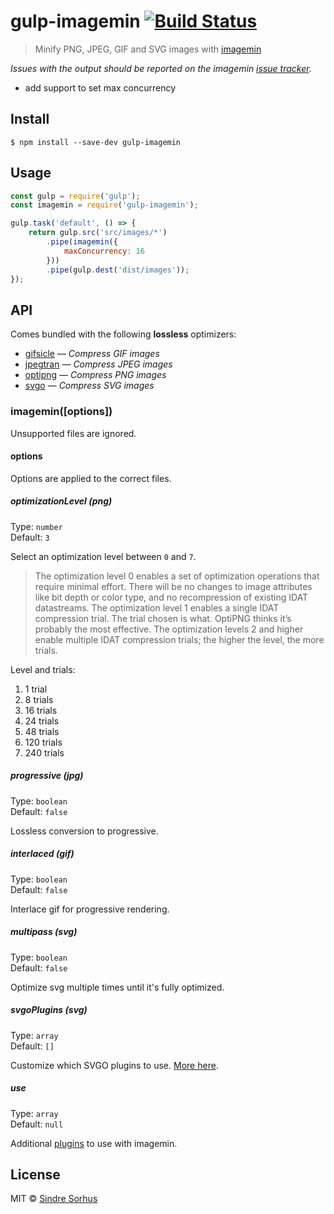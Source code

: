 # gulp-imagemin [![Build Status](https://travis-ci.org/sindresorhus/gulp-imagemin.svg?branch=master)](https://travis-ci.org/sindresorhus/gulp-imagemin)

> Minify PNG, JPEG, GIF and SVG images with [imagemin](https://github.com/kevva/imagemin)

*Issues with the output should be reported on the imagemin [issue tracker](https://github.com/kevva/imagemin/issues).*

* add support to set max concurrency

## Install

```
$ npm install --save-dev gulp-imagemin
```


## Usage

```js
const gulp = require('gulp');
const imagemin = require('gulp-imagemin');

gulp.task('default', () => {
	return gulp.src('src/images/*')
		.pipe(imagemin({
			maxConcurrency: 16
		}))
		.pipe(gulp.dest('dist/images'));
});
```


## API

Comes bundled with the following **lossless** optimizers:

- [gifsicle](https://github.com/kevva/imagemin-gifsicle) — *Compress GIF images*
- [jpegtran](https://github.com/kevva/imagemin-jpegtran) — *Compress JPEG images*
- [optipng](https://github.com/kevva/imagemin-optipng) — *Compress PNG images*
- [svgo](https://github.com/kevva/imagemin-svgo) — *Compress SVG images*

### imagemin([options])

Unsupported files are ignored.

#### options

Options are applied to the correct files.

##### optimizationLevel *(png)*

Type: `number`  
Default: `3`

Select an optimization level between `0` and `7`.

> The optimization level 0 enables a set of optimization operations that require minimal effort. There will be no changes to image attributes like bit depth or color type, and no recompression of existing IDAT datastreams. The optimization level 1 enables a single IDAT compression trial. The trial chosen is what. OptiPNG thinks it’s probably the most effective. The optimization levels 2 and higher enable multiple IDAT compression trials; the higher the level, the more trials.

Level and trials:

1. 1 trial
2. 8 trials
3. 16 trials
4. 24 trials
5. 48 trials
6. 120 trials
7. 240 trials

##### progressive *(jpg)*

Type: `boolean`  
Default: `false`

Lossless conversion to progressive.

##### interlaced *(gif)*

Type: `boolean`  
Default: `false`

Interlace gif for progressive rendering.

##### multipass *(svg)*

Type: `boolean`  
Default: `false`

Optimize svg multiple times until it's fully optimized.

##### svgoPlugins *(svg)*

Type: `array`  
Default: `[]`

Customize which SVGO plugins to use. [More here](https://github.com/sindresorhus/grunt-svgmin#available-optionsplugins).

##### use

Type: `array`  
Default: `null`

Additional [plugins](https://www.npmjs.com/browse/keyword/imageminplugin) to use with imagemin.


## License

MIT © [Sindre Sorhus](http://sindresorhus.com)

